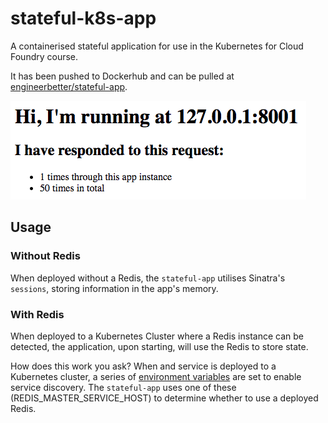 # stateful-k8s-app

A containerised stateful application for use in the Kubernetes for Cloud Foundry course.

It has been pushed to Dockerhub and can be pulled at [engineerbetter/stateful-app](https://hub.docker.com/r/engineerbetter/stateful-app).

![Stateful app using a Redis](stateful-app.png)

## Usage

### Without Redis

When deployed without a Redis, the `stateful-app` utilises Sinatra's `sessions`, storing information in the app's memory.

### With Redis

When deployed to a Kubernetes Cluster where a Redis instance can be detected, the application, upon starting, will use the Redis to store state.

How does this work you ask? When and service is deployed to a Kubernetes cluster, a series of [environment variables](https://kubernetes.io/docs/concepts/services-networking/service/#discovering-services) are set to enable service discovery. The `stateful-app` uses one of these (REDIS_MASTER_SERVICE_HOST) to determine whether to use a deployed Redis.

